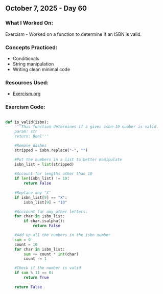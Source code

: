 ## October 7, 2025 - Day 60

### What I Worked On:  
Exercism - Worked on a function to determine if an ISBN is valid. 

### Concepts Practiced:  
- Conditionals
- String manipulation
- Writing clean minimal code
         
### Resources Used:  
- [Exercism.org](https://exercism.org/tracks/python/exercises)
    
### Exercism Code: 
```python

def is_valid(isbn):
    '''This function determines if a given isbn-10 number is valid.
    param: str
    return: Bool'''

    #Remove dashes
    stripped = isbn.replace("-", "")

    #Put the numbers in a list to better manipulate
    isbn_list = list(stripped)
    
    #Account for lengths other than 10
    if len(isbn_list) != 10:
        return False
    
    #Replace any "X"
    if isbn_list[9] == "X":
        isbn_list[9] = "10"

    #Acccount for any other letters:
    for char in isbn_list:
        if char.isalpha():
            return False

    #Add up all the numbers in the isbn number
    sum = 0
    count = 10 
    for char in isbn_list:
        sum += count * int(char)
        count -= 1

    #Check if the number is valid 
    if sum % 11 == 0:
        return True
        
    return False

```
